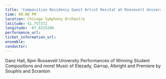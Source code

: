 ```yaml
---
title: 'Composition Residency Guest Artist Recital at Roosevelt University'
time: 08:00 PM
location: Chicago Symphony Orchestra
latitude: 41.757372
longitude: -87.6215208
performance_url: 
ticket_information_url: 
ensemble: 
conductor: 
---
```

Ganz Hall, 8pm
Roosevelt University
Performances of Winning Student Compositions and more!
Music of Etezady, Garrop, Albright and Premiere by Souphis and Scranton